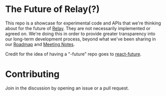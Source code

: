 # The Future of Relay(?)

This repo is a showcase for experimental code and APIs that we're thinking about for the future of [Relay](https://github.com/facebook/relay). They are not necessarily implemented or agreed on. We're doing this in order to provide greater transparency into our long-term development process, beyond what we've been sharing in our [Roadmap](https://github.com/facebook/relay/wiki/Roadmap) and [Meeting Notes](https://github.com/facebook/relay/wiki/Meeting-notes).

Credit for the idea of having a "-future" repo goes to [react-future](https://github.com/reactjs/react-future).

# Contributing

Join in the discussion by opening an issue or a pull request.
